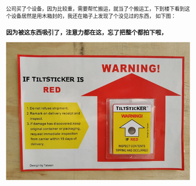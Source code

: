 公司买了个设备，因为比较重，需要帮忙搬运，就当了个搬运工，下到楼下看到这个设备居然是用木箱封的，我还在箱子上发现了个没见过的东西，
如下图：

### 因为被这东西吸引了，注意力都在这，忘了把整个都拍下啦，
![tag](amWiki/images/tag/tag_001.jpg "tag")
